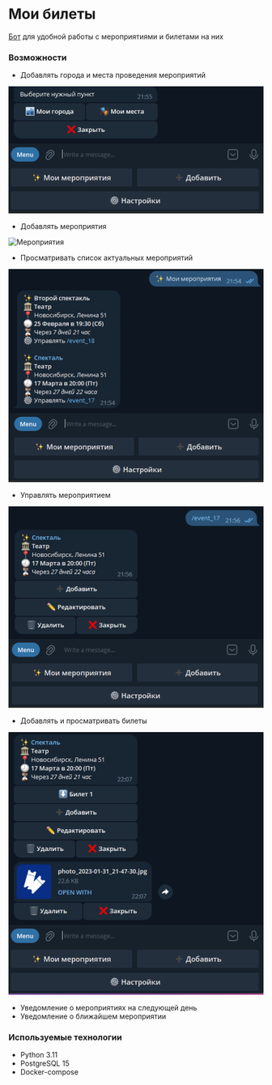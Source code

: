 # Мои билеты

[Бот](https://t.me/MyTicketsCloudBot) для удобной работы с мероприятиями и билетами на них 

### Возможности

* Добавлять города и места проведения мероприятий

![Города](img/img_2.png)

* Добавлять мероприятия

![Мероприятия](img/gif_1.gif)

* Просматривать список актуальных мероприятий

![Мероприятия](img/img_1.png)

* Управлять мероприятием

![Мероприятия](img/img_3.png)

* Добавлять и просматривать билеты

![Билеты](img/img_4.png)

* Уведомление о мероприятиях на следующей день
* Уведомление о ближайшем мероприятии

### Используемые технологии

* Python 3.11
* PostgreSQL 15
* Docker-compose
